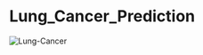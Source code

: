 # Lung_Cancer_Prediction
![Lung-Cancer](https://user-images.githubusercontent.com/107571666/178099327-4aef1198-36e4-4b2c-8a5c-c5f0b82e4098.jpg)
